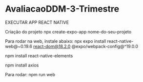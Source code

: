 # AvaliacaoDDM-3-Trimestre

EXECUTAR APP REACT NATIVE

Criação do projeto
npx create-expo-app nome-do-seu-projeto

Para rodar na web, instale abaixo:
npx expo install react-native-web@~0.19.6 react-dom@18.2.0 @expo/webpack-config@^19.0.0

npm install react-native-elements

npm install axios

Para rodar:
npm run web
